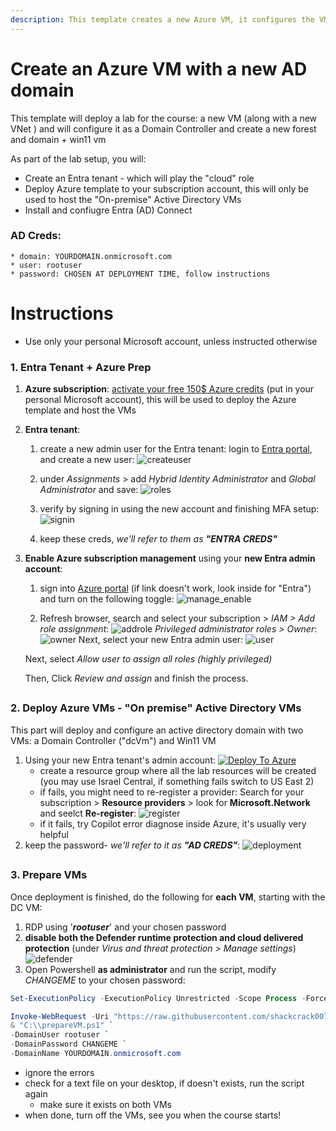 ```yaml
---
description: This template creates a new Azure VM, it configures the VM to be an AD DC + Win11 VM
---
```

# Create an Azure VM with a new AD domain

This template will deploy a lab for the course: a new VM (along with a new VNet ) and will configure it as a Domain Controller and create a new forest and domain + win11 vm

As part of the lab setup, you will:
* Create an Entra tenant - which will play the "cloud" role
* Deploy Azure template to your subscription account, this will only be used to host the "On-premise" Active Directory VMs
* Install and confiugre Entra (AD) Connect

### AD Creds:
```
* domain: YOURDOMAIN.onmicrosoft.com
* user: rootuser
* password: CHOSEN AT DEPLOYMENT TIME, follow instructions
```

# Instructions 
* Use only your personal Microsoft account, unless instructed otherwise

### 1. Entra Tenant + Azure Prep
1. **Azure subscription**: [activate your free 150$ Azure credits](https://my.visualstudio.com/Benefits) (put in your personal Microsoft account), this will be used to deploy the Azure template and host the VMs

2. **Entra tenant**: 
    1. create a new admin user for the Entra tenant: login to [Entra portal](https://entra.microsoft.com/#view/Microsoft_AAD_UsersAndTenants/UserManagementMenuBlade/~/AllUsers/menuId/), and create a new user: ![createuser](pics/create_tenant_admin_user.png)

    2. under *Assignments* > add *Hybrid Identity Administrator* and *Global Administrator* and save: 
    ![roles](pics/role_assignment.png) 

    3. verify by signing in using the new account and finishing MFA setup: ![signin](pics/signin.png)

    4. keep these creds, *we'll refer to them as **"ENTRA CREDS"***

3. **Enable Azure subscription management** using your **new Entra admin account**: 
    1. sign into [Azure portal](https://portal.azure.com/#view/Microsoft_AAD_IAM/ActiveDirectoryMenuBlade/~/Properties) (if link doesn't work, look inside for "Entra") and turn on the following toggle: 
        ![manage_enable](pics/manage_tenant.png) 

    2. Refresh browser, search and select your subscription > *IAM > Add role assignment*:
    ![addrole](pics/add_ga_azure.png)
    *Privileged administrator roles > Owner*:
    ![owner](pics/owner.png)
    Next, select your new Entra admin user:
    ![user](pics/user_selected.png)
    
    Next, select *Allow user to assign all roles (highly privileged)*

    Then, Click *Review and assign* and finish the process.

##
### 2. Deploy Azure VMs - "On premise" Active Directory VMs
This part will deploy and configure an active directory domain with two VMs: a Domain Controller ("dcVm") and Win11 VM
1. Using your new Entra tenant's admin account: 
    [![Deploy To Azure](https://raw.githubusercontent.com/Azure/azure-quickstart-templates/master/1-CONTRIBUTION-GUIDE/images/deploytoazure.svg?sanitize=true)](https://portal.azure.com/#create/Microsoft.Template/uri/https%3A%2F%2Fraw.githubusercontent.com%2Fshackcrack007%2Fhybrid-attacks-course-template%2Fmain%2Fmain.json)
    * create a resource group where all the lab resources will be created (you may use Israel Central, if something fails switch to US East 2) 
    * if fails, you might need to re-register a provider: Search for your subscription > **Resource providers** > look for **Microsoft.Network** and seelct **Re-register**: ![register](pics/register_provider.png)
    * if it fails, try Copilot error diagnose inside Azure, it's usually very helpful
3. keep the password- *we'll refer to it as **"AD CREDS"***:
![deployment](pics/deployment.png)
##
### 3. Prepare VMs
Once deployment is finished, do the following for **each VM**, starting with the DC VM:
1. RDP using '***rootuser***' and your chosen password 
2. **disable both the Defender runtime protection and cloud delivered protection** (under *Virus and threat protection > Manage settings*)
![defender](pics/defender.jpg)
3. Open Powershell **as administrator** and run the script, modify *CHANGEME* to your chosen password:
```powershell 
Set-ExecutionPolicy -ExecutionPolicy Unrestricted -Scope Process -Force

Invoke-WebRequest -Uri "https://raw.githubusercontent.com/shackcrack007/hybrid-attacks-course-template/main/prepareVM.ps1" -OutFile "C:\\prepareVM.ps1"; `
& "C:\\prepareVM.ps1" `
-DomainUser rootuser `
-DomainPassword CHANGEME `
-DomainName YOURDOMAIN.onmicrosoft.com
```
* ignore the errors
* check for a text file on your desktop, if doesn't exists, run the script again
    * make sure it exists on both VMs
* when done, turn off the VMs, see you when the course starts!